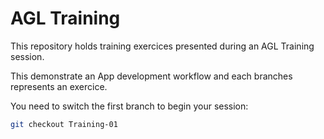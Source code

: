 #  AGL Training

This repository holds training exercices presented during an AGL Training
session.

This demonstrate an App development workflow and each branches represents an
exercice.

You need to switch the first branch to begin your session:

```bash
git checkout Training-01
```

